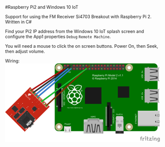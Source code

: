 #Raspberry Pi2 and Windows 10 IoT

Support for using the FM Receiver Si4703 Breakout with Raspberry Pi 2. Written in C#

Find your Pi2 IP address from the Windows 10 IoT splash screen and configure the App1 properties `Debug` `Remote Machine`.

You will need a mouse to click the on screen buttons. Power On, then Seek, then adjust volume.

Wiring:
![Pi2 Wiring Diagram](Pi2Setup_bb.png)

